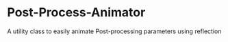 # Post-Process-Animator
A utility class to easily animate Post-processing parameters using reflection
